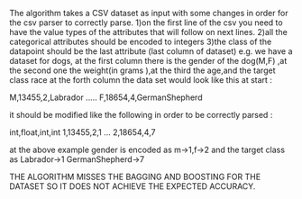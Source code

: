 The algorithm takes a CSV dataset as input with some changes in order for the csv parser to correctly parse.
1)on the first line of the csv you need to have the value types of the attributes that will follow on next lines.
2)all the categorical attributes should be encoded to integers
3)the class of the datapoint should be the last attribute (last column of dataset) 
e.g. we have a dataset for dogs, at the first column there is the gender of the dog(M,F) ,at the second one the weight(in grams ),at the third the age,and the target class race at the forth column
the data set would look like this at start : 

M,13455,2,Labrador
.....
F,18654,4,GermanShepherd

it should be modified like the following in order to be correctly parsed :

int,float,int,int
1,13455,2,1
...
2,18654,4,7

at the above example gender is encoded as m->1,f->2 and the target class as Labrador->1 GermanShepherd->7

THE ALGORITHM MISSES THE BAGGING AND BOOSTING FOR THE DATASET SO IT DOES NOT ACHIEVE THE EXPECTED ACCURACY.
